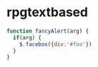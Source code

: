 rpgtextbased
============
```javascript
function fancyAlert(arg) {
  if(arg) {
    $.facebox({div:'#foo'})
  }
}
```
